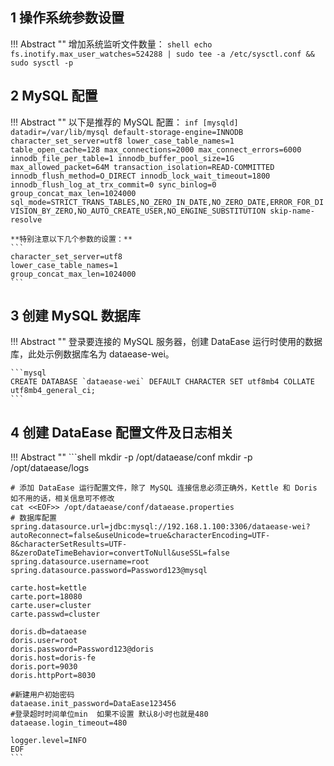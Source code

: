 ## 1 操作系统参数设置

!!! Abstract ""
	增加系统监听文件数量：
	```shell
	echo fs.inotify.max_user_watches=524288 | sudo tee -a /etc/sysctl.conf && sudo sysctl -p
	```

## 2 MySQL 配置

!!! Abstract ""
	以下是推荐的 MySQL 配置：
	```inf
	[mysqld]
	datadir=/var/lib/mysql
	default-storage-engine=INNODB
	character_set_server=utf8
	lower_case_table_names=1
	table_open_cache=128
	max_connections=2000
	max_connect_errors=6000
	innodb_file_per_table=1
	innodb_buffer_pool_size=1G
	max_allowed_packet=64M
	transaction_isolation=READ-COMMITTED
	innodb_flush_method=O_DIRECT
	innodb_lock_wait_timeout=1800
	innodb_flush_log_at_trx_commit=0
	sync_binlog=0
	group_concat_max_len=1024000
	sql_mode=STRICT_TRANS_TABLES,NO_ZERO_IN_DATE,NO_ZERO_DATE,ERROR_FOR_DIVISION_BY_ZERO,NO_AUTO_CREATE_USER,NO_ENGINE_SUBSTITUTION
	skip-name-resolve
	```

	**特别注意以下几个参数的设置：**
	```
	character_set_server=utf8
	lower_case_table_names=1
	group_concat_max_len=1024000
	```

## 3 创建 MySQL 数据库

!!! Abstract ""
	登录要连接的 MySQL 服务器，创建 DataEase 运行时使用的数据库，此处示例数据库名为 dataease-wei。

	```mysql
	CREATE DATABASE `dataease-wei` DEFAULT CHARACTER SET utf8mb4 COLLATE utf8mb4_general_ci;
	```

## 4 创建 DataEase 配置文件及日志相关

!!! Abstract ""
	```shell
	mkdir -p /opt/dataease/conf
	mkdir -p /opt/dataease/logs
	
	# 添加 DataEase 运行配置文件，除了 MySQL 连接信息必须正确外，Kettle 和 Doris 如不用的话，相关信息可不修改
	cat <<EOF>> /opt/dataease/conf/dataease.properties
	# 数据库配置
	spring.datasource.url=jdbc:mysql://192.168.1.100:3306/dataease-wei?autoReconnect=false&useUnicode=true&characterEncoding=UTF-8&characterSetResults=UTF-8&zeroDateTimeBehavior=convertToNull&useSSL=false
	spring.datasource.username=root
	spring.datasource.password=Password123@mysql
	
	carte.host=kettle
	carte.port=18080
	carte.user=cluster
	carte.passwd=cluster
	
	doris.db=dataease
	doris.user=root
	doris.password=Password123@doris
	doris.host=doris-fe
	doris.port=9030
	doris.httpPort=8030
	
	#新建用户初始密码
	dataease.init_password=DataEase123456
	#登录超时时间单位min  如果不设置 默认8小时也就是480
	dataease.login_timeout=480
	
	logger.level=INFO
	EOF
	```
